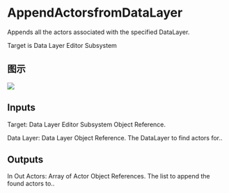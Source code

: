 # AppendActorsfromDataLayer

Appends all the actors associated with the specified DataLayer.

Target is Data Layer Editor Subsystem

## 图示

![]($-20221218-18344625.png)

## Inputs

Target: Data Layer Editor Subsystem Object Reference.

Data Layer: Data Layer Object Reference. The DataLayer to find actors for..  

## Outputs

In Out Actors: Array of Actor Object References. The list to append the found actors to..

